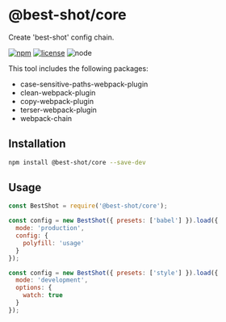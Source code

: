 # @best-shot/core

Create 'best-shot' config chain.

[![npm][npm-badge]][npm-url]
[![license][license-badge]][github-url]
![node][node-badge]

This tool includes the following packages:

- case-sensitive-paths-webpack-plugin
- clean-webpack-plugin
- copy-webpack-plugin
- terser-webpack-plugin
- webpack-chain

## Installation

```bash
npm install @best-shot/core --save-dev
```

## Usage

```js
const BestShot = require('@best-shot/core');

const config = new BestShot({ presets: ['babel'] }).load({
  mode: 'production',
  config: {
    polyfill: 'usage'
  }
});

const config = new BestShot({ presets: ['style'] }).load({
  mode: 'development',
  options: {
    watch: true
  }
});
```

[npm-url]: https://www.npmjs.com/package/@best-shot/core
[npm-badge]: https://img.shields.io/npm/v/@best-shot/core.svg?style=flat-square&logo=npm
[github-url]: https://github.com/Airkro/best-shot/tree/master/packages/core
[node-badge]: https://img.shields.io/node/v/@best-shot/core.svg?style=flat-square&colorB=green&logo=node.js
[license-badge]: https://img.shields.io/npm/l/@best-shot/core.svg?style=flat-square&colorB=blue&logo=github
